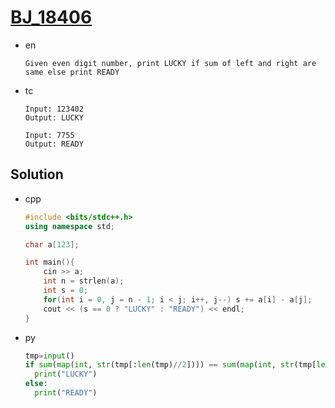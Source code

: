 # [BJ_18406](https://acmicpc.net/problem/18406)

* en

  ```en
  Given even digit number, print LUCKY if sum of left and right are same else print READY
  ```

* tc

  ```tc
  Input: 123402
  Output: LUCKY

  Input: 7755
  Output: READY
  ```

## Solution

* cpp

  ```cpp
  #include <bits/stdc++.h>
  using namespace std;

  char a[123];

  int main(){
      cin >> a;
      int n = strlen(a);
      int s = 0;
      for(int i = 0, j = n - 1; i < j; i++, j--) s += a[i] - a[j];
      cout << (s == 0 ? "LUCKY" : "READY") << endl;
  }
  ```

* py

  ```py
  tmp=input()
  if sum(map(int, str(tmp[:len(tmp)//2]))) == sum(map(int, str(tmp[len(tmp)//2:]))):
    print("LUCKY")
  else:
    print("READY")
  ```

